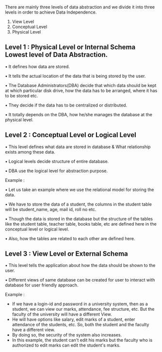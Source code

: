 There are mainly three levels of data abstraction and we divide it into three levels in order to achieve Data Independence.

1. View Level
2. Conceptual Level
3. Physical Level

## Level 1 : Physical Level or Internal Schema Lowest level of Data Abstraction.

• It defines how data are stored.

• It tells the actual location of the data that is being stored by the user.

• The Database Administrators(DBA) decide that which data should be kept at which particular disk drive, how the data has to be arranged, where it has to be stored etc.

• They decide if the data has to be centralized or distributed.

• It totally depends on the DBA, how he/she manages the database at the physical level.

## Level 2 : Conceptual Level or Logical Level

• This level defines what data are stored in database & What relationship exists among these data.

• Logical levels decide structure of entire database.

• DBA use the logical level for abstraction purpose.

Example :

• Let us take an example where we use the relational model for storing the data.

• We have to store the data of a student, the columns in the student table will be student_name, age, mail id, roll no etc.

• Though the data is stored in the database but the structure of the tables like the student table, teacher table, books table, etc are defined here in the conceptual level or logical level.

• Also, how the tables are related to each other are defined here.

## Level 3 : View Level or External Schema

• This level tells the application about how the data should be shown to the user.

• Different views of same database can be created for user to interact with database for user friendly approach.

Example :

- If we have a login-id and password in a university system, then as a student, we can view our marks, attendance, fee structure, etc. But the faculty of the university will have a different View.
- He will have options like salary, edit marks of a student, enter attendance of the students, etc. So, both the student and the faculty have a different view.
- By doing so, the security of the system also increases.
- In this example, the student can't edit his marks but the faculty who is authorized to edit marks can edit the student's marks.